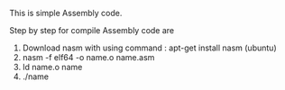 This is simple Assembly code.

Step by step for compile Assembly code are
1. Download nasm with using command : apt-get install nasm (ubuntu)
2. nasm -f elf64 -o name.o name.asm
3. ld name.o name
4. ./name
